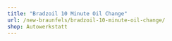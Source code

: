 ```yaml
---
title: "Bradzoil 10 Minute Oil Change"
url: /new-braunfels/bradzoil-10-minute-oil-change/
shop: Autowerkstatt
---
```

